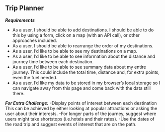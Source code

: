 ## Trip Planner

**_Requirements_**

- As a user, I should be able to add destinations. I should be able to do this by using a form, click on a map (with an API call), or other approaches included.
- As a user, I should be able to rearrange the order of my destinations.
- As a user, I’d like to be able to see my destinations on a map.
- As a user, I’d like to be able to see information about the distance and journey time between each destination.
- As a user, I’d like to be able to see summary data about my entire journey. This could include the total time, distance and, for extra points, even the fuel needed.
- As a user, I’d like my data to be stored in my browser’s local storage so I can navigate away from this page and come back with the data still there.

**_For Extra Challenge:_**
-Display points of interest between each destination This can be achieved by either looking at popular attractions or asking the user about their interests.
-For longer parts of the journey, suggest where users might take shortstops (i.e.hotels and their rates).
-Use the dates of the road trip and suggest events of interest that are on the path.
